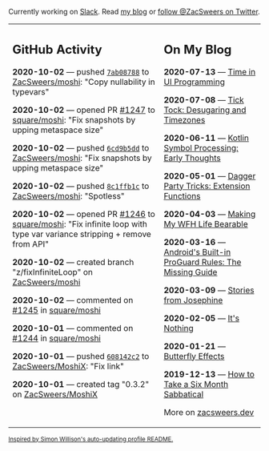 Currently working on [Slack](https://slack.com/). Read [my blog](https://zacsweers.dev/) or [follow @ZacSweers on Twitter](https://twitter.com/ZacSweers).

<table><tr><td valign="top" width="60%">

## GitHub Activity
<!-- githubActivity starts -->
**2020-10-02** — pushed [`7ab08788`](https://github.com/ZacSweers/moshi/commit/7ab087880e7a165ab78873b1937bccb0876297e3) to [ZacSweers/moshi](https://api.github.com/repos/ZacSweers/moshi): "Copy nullability in typevars"

**2020-10-02** — opened PR [#1247](https://api.github.com/repos/square/moshi/pulls/1247) to [square/moshi](https://api.github.com/repos/square/moshi): "Fix snapshots by upping metaspace size"

**2020-10-02** — pushed [`6cd9b5dd`](https://github.com/ZacSweers/moshi/commit/6cd9b5dd75a9e346950f6450ba6934fbe05c9d02) to [ZacSweers/moshi](https://api.github.com/repos/ZacSweers/moshi): "Fix snapshots by upping metaspace size"

**2020-10-02** — pushed [`8c1ffb1c`](https://github.com/ZacSweers/moshi/commit/8c1ffb1cf1a92aaad93fa4100cbe71ae4ba474f3) to [ZacSweers/moshi](https://api.github.com/repos/ZacSweers/moshi): "Spotless"

**2020-10-02** — opened PR [#1246](https://api.github.com/repos/square/moshi/pulls/1246) to [square/moshi](https://api.github.com/repos/square/moshi): "Fix infinite loop with type var variance stripping + remove from API"

**2020-10-02** — created branch "z/fixInfiniteLoop" on [ZacSweers/moshi](https://api.github.com/repos/ZacSweers/moshi)

**2020-10-02** — commented on [#1245](https://github.com/square/moshi/issues/1245#issuecomment-702533585) in [square/moshi](https://api.github.com/repos/square/moshi)

**2020-10-01** — commented on [#1244](https://github.com/square/moshi/issues/1244#issuecomment-702513090) in [square/moshi](https://api.github.com/repos/square/moshi)

**2020-10-01** — pushed [`608142c2`](https://github.com/ZacSweers/MoshiX/commit/608142c2bbc99c462cec626563d78e432660d507) to [ZacSweers/MoshiX](https://api.github.com/repos/ZacSweers/MoshiX): "Fix link"

**2020-10-01** — created tag "0.3.2" on [ZacSweers/MoshiX](https://api.github.com/repos/ZacSweers/MoshiX)
<!-- githubActivity ends -->
</td><td valign="top" width="40%">

## On My Blog
<!-- blog starts -->
**2020-07-13** — [Time in UI Programming](https://www.zacsweers.dev/time-in-ui/)

**2020-07-08** — [Tick Tock: Desugaring and Timezones](https://www.zacsweers.dev/ticktock-desugaring-timezones/)

**2020-06-11** — [Kotlin Symbol Processing: Early Thoughts](https://www.zacsweers.dev/kotlin-symbol-processor-early-thoughts/)

**2020-05-01** — [Dagger Party Tricks: Extension Functions](https://www.zacsweers.dev/dagger-party-tricks-extension-functions/)

**2020-04-03** — [Making My WFH Life Bearable](https://www.zacsweers.dev/making-wfh-life-bearable/)

**2020-03-16** — [Android's Built-in ProGuard Rules: The Missing Guide](https://www.zacsweers.dev/android-proguard-rules/)

**2020-03-09** — [Stories from Josephine](https://www.zacsweers.dev/stories-from-josephine/)

**2020-02-05** — [It's Nothing](https://www.zacsweers.dev/its-nothing/)

**2020-01-21** — [Butterfly Effects](https://www.zacsweers.dev/butterfly-effects/)

**2019-12-13** — [How to Take a Six Month Sabbatical](https://www.zacsweers.dev/how-to-take-a-six-month-sabbatical/)
<!-- blog ends -->
More on [zacsweers.dev](https://zacsweers.dev/)
</td></tr></table>

<sub><a href="https://simonwillison.net/2020/Jul/10/self-updating-profile-readme/">Inspired by Simon Willison's auto-updating profile README.</a></sub>